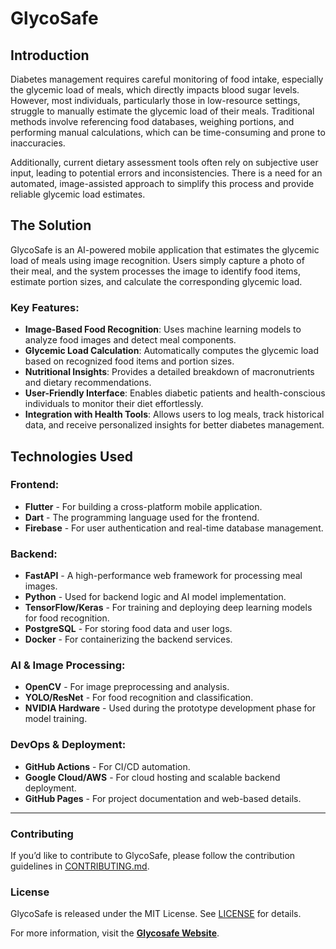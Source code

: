 # GlycoSafe

## Introduction
Diabetes management requires careful monitoring of food intake, especially the glycemic load of meals, which directly impacts blood sugar levels. However, most individuals, particularly those in low-resource settings, struggle to manually estimate the glycemic load of their meals. Traditional methods involve referencing food databases, weighing portions, and performing manual calculations, which can be time-consuming and prone to inaccuracies.

Additionally, current dietary assessment tools often rely on subjective user input, leading to potential errors and inconsistencies. There is a need for an automated, image-assisted approach to simplify this process and provide reliable glycemic load estimates.

## The Solution
GlycoSafe is an AI-powered mobile application that estimates the glycemic load of meals using image recognition. Users simply capture a photo of their meal, and the system processes the image to identify food items, estimate portion sizes, and calculate the corresponding glycemic load.

### Key Features:
- **Image-Based Food Recognition**: Uses machine learning models to analyze food images and detect meal components.
- **Glycemic Load Calculation**: Automatically computes the glycemic load based on recognized food items and portion sizes.
- **Nutritional Insights**: Provides a detailed breakdown of macronutrients and dietary recommendations.
- **User-Friendly Interface**: Enables diabetic patients and health-conscious individuals to monitor their diet effortlessly.
- **Integration with Health Tools**: Allows users to log meals, track historical data, and receive personalized insights for better diabetes management.

## Technologies Used
### Frontend:
- **Flutter** - For building a cross-platform mobile application.
- **Dart** - The programming language used for the frontend.
- **Firebase** - For user authentication and real-time database management.

### Backend:
- **FastAPI** - A high-performance web framework for processing meal images.
- **Python** - Used for backend logic and AI model implementation.
- **TensorFlow/Keras** - For training and deploying deep learning models for food recognition.
- **PostgreSQL** - For storing food data and user logs.
- **Docker** - For containerizing the backend services.

### AI & Image Processing:
- **OpenCV** - For image preprocessing and analysis.
- **YOLO/ResNet** - For food recognition and classification.
- **NVIDIA Hardware** - Used during the prototype development phase for model training.

### DevOps & Deployment:
- **GitHub Actions** - For CI/CD automation.
- **Google Cloud/AWS** - For cloud hosting and scalable backend deployment.
- **GitHub Pages** - For project documentation and web-based details.

---
### Contributing
If you’d like to contribute to GlycoSafe, please follow the contribution guidelines in [CONTRIBUTING.md](CONTRIBUTING.md).

### License
GlycoSafe is released under the MIT License. See [LICENSE](LICENSE) for details.

For more information, visit the **[Glycosafe Website](https://glycosafe.jhubafrica.com)**.

